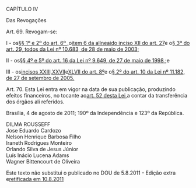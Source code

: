 CAPÍTULO IV

Das Revogações

Art. 69. Revogam-se:

I - os[§§ 1º e 2º do art. 6º ,](http://www.planalto.gov.br/ccivil_03/LEIS/2003/L10.683.htm#art6%C2%A71)o[item 6 da alíneaido inciso XII do art. 27](http://www.planalto.gov.br/ccivil_03/LEIS/2003/L10.683.htm#art27xii.i6)e o[§ 3º do art. 29, todos da Lei nº 10.683, de 28 de maio de 2003;](http://www.planalto.gov.br/ccivil_03/LEIS/2003/L10.683.htm#art29%C2%A73)

II - os[§§ 4º e 5º do art. 16 da Lei nº 9.649, de 27 de maio de 1998 ;](http://www.planalto.gov.br/ccivil_03/LEIS/L9649cons.htm#art16%C2%A74)e

III - os[incisos XXIII,](http://www.planalto.gov.br/ccivil_03/_Ato2004-2006/2005/Lei/L11182.htm#art8xxiii)[XXVII](http://www.planalto.gov.br/ccivil_03/_Ato2004-2006/2005/Lei/L11182.htm#art8xxvii)e[XLVII do art. 8º](http://www.planalto.gov.br/ccivil_03/_Ato2004-2006/2005/Lei/L11182.htm#art8xlvii)e o[§ 2º do art. 10 da Lei nº 11.182, de 27 de setembro de 2005.](http://www.planalto.gov.br/ccivil_03/_Ato2004-2006/2005/Lei/L11182.htm#art10%C2%A72)

Art. 70. Esta Lei entra em vigor na data de sua publicação, produzindo efeitos financeiros, no tocante ao[art. 52 desta Lei,](http://www.planalto.gov.br/ccivil_03/_ato2011-2014/2011/lei/l12462.htm#art52)a contar da transferência dos órgãos ali referidos.

Brasília, 4 de agosto de 2011; 190º da Independência e 123º da República.

DILMA ROUSSEFF  
Jose Eduardo Cardozo  
Nelson Henrique Barbosa Filho  
Iraneth Rodrigues Monteiro  
Orlando Silva de Jesus Júnior  
Luís Inácio Lucena Adams  
Wagner Bittencourt de Oliveira

Este texto não substitui o publicado no DOU de 5.8.2011 - Edição extra e[retificada em 10.8.2011](http://www.planalto.gov.br/ccivil_03/_ato2011-2014/2011/Ret/Lei12462-11-Ret.htm)

